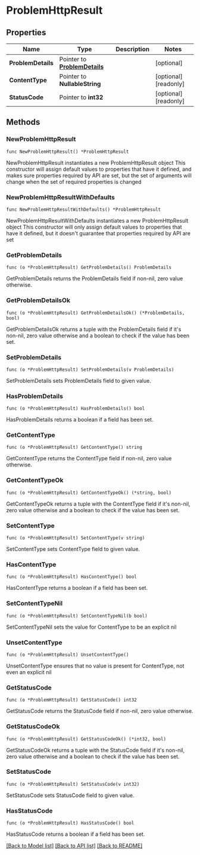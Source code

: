 # ProblemHttpResult

## Properties

Name | Type | Description | Notes
------------ | ------------- | ------------- | -------------
**ProblemDetails** | Pointer to [**ProblemDetails**](ProblemDetails.md) |  | [optional] 
**ContentType** | Pointer to **NullableString** |  | [optional] [readonly] 
**StatusCode** | Pointer to **int32** |  | [optional] [readonly] 

## Methods

### NewProblemHttpResult

`func NewProblemHttpResult() *ProblemHttpResult`

NewProblemHttpResult instantiates a new ProblemHttpResult object
This constructor will assign default values to properties that have it defined,
and makes sure properties required by API are set, but the set of arguments
will change when the set of required properties is changed

### NewProblemHttpResultWithDefaults

`func NewProblemHttpResultWithDefaults() *ProblemHttpResult`

NewProblemHttpResultWithDefaults instantiates a new ProblemHttpResult object
This constructor will only assign default values to properties that have it defined,
but it doesn't guarantee that properties required by API are set

### GetProblemDetails

`func (o *ProblemHttpResult) GetProblemDetails() ProblemDetails`

GetProblemDetails returns the ProblemDetails field if non-nil, zero value otherwise.

### GetProblemDetailsOk

`func (o *ProblemHttpResult) GetProblemDetailsOk() (*ProblemDetails, bool)`

GetProblemDetailsOk returns a tuple with the ProblemDetails field if it's non-nil, zero value otherwise
and a boolean to check if the value has been set.

### SetProblemDetails

`func (o *ProblemHttpResult) SetProblemDetails(v ProblemDetails)`

SetProblemDetails sets ProblemDetails field to given value.

### HasProblemDetails

`func (o *ProblemHttpResult) HasProblemDetails() bool`

HasProblemDetails returns a boolean if a field has been set.

### GetContentType

`func (o *ProblemHttpResult) GetContentType() string`

GetContentType returns the ContentType field if non-nil, zero value otherwise.

### GetContentTypeOk

`func (o *ProblemHttpResult) GetContentTypeOk() (*string, bool)`

GetContentTypeOk returns a tuple with the ContentType field if it's non-nil, zero value otherwise
and a boolean to check if the value has been set.

### SetContentType

`func (o *ProblemHttpResult) SetContentType(v string)`

SetContentType sets ContentType field to given value.

### HasContentType

`func (o *ProblemHttpResult) HasContentType() bool`

HasContentType returns a boolean if a field has been set.

### SetContentTypeNil

`func (o *ProblemHttpResult) SetContentTypeNil(b bool)`

 SetContentTypeNil sets the value for ContentType to be an explicit nil

### UnsetContentType
`func (o *ProblemHttpResult) UnsetContentType()`

UnsetContentType ensures that no value is present for ContentType, not even an explicit nil
### GetStatusCode

`func (o *ProblemHttpResult) GetStatusCode() int32`

GetStatusCode returns the StatusCode field if non-nil, zero value otherwise.

### GetStatusCodeOk

`func (o *ProblemHttpResult) GetStatusCodeOk() (*int32, bool)`

GetStatusCodeOk returns a tuple with the StatusCode field if it's non-nil, zero value otherwise
and a boolean to check if the value has been set.

### SetStatusCode

`func (o *ProblemHttpResult) SetStatusCode(v int32)`

SetStatusCode sets StatusCode field to given value.

### HasStatusCode

`func (o *ProblemHttpResult) HasStatusCode() bool`

HasStatusCode returns a boolean if a field has been set.


[[Back to Model list]](../README.md#documentation-for-models) [[Back to API list]](../README.md#documentation-for-api-endpoints) [[Back to README]](../README.md)


